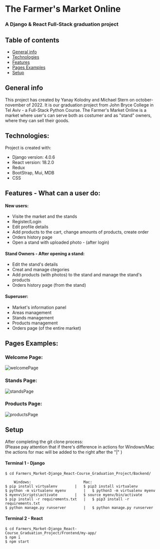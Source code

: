 # The Farmer's Market Online
### A Django & React Full-Stack graduation project

## Table of contents
* [General info](#general-info)
* [Technologies](#technologies)
* [Features](#features)
* [Pages Examples](#pagesexamples)
* [Setup](#setup)

## General info
This project has created by Yanay Kolodny and Michael Stern on october-november of 2022. 
It is our graduation project from John Bryce College in Tel Aviv - a Full-Stack Python Course.
The Farmer's Market Online is a market where user's can serve both as costumer and as "stand" owners, where they can sell their goods.

## Technologies:
Project is created with:
* Django version: 4.0.6
* React version: 18.2.0
* Redux
* BootStrap, Mui, MDB
* CSS
	
## Features - What can a user do:

#### New users:
* Visite the market and the stands
* Register/Login
* Edit profile details
* Add products to the cart, change amounts of products, create order
* Orders history page
* Open a stand with uploaded photo - (after login)

#### Stand Owners - After opening a stand:
* Edit the stand's details
* Creat and manage ctegories
* Add products (with photos) to the stand and manage the stand's products
* Orders history page (from the stand)

#### Superuser:
* Market's information panel
* Areas management
* Stands management
* Products management
* Orders page (of the entire market)
	
## Pages Examples:

### Welcome Page:
![welcomePage](https://user-images.githubusercontent.com/108010066/203860471-0bb9dc75-5c8c-4491-ab18-f5cc8c45039e.jpeg)

### Stands Page:
![standsPage](https://user-images.githubusercontent.com/108010066/203860692-de73c80f-5938-44a1-8861-85b24d01b875.jpeg)

### Products Page:
![productsPage](https://user-images.githubusercontent.com/108010066/203860621-9d72aab0-2c1b-4343-8903-8f93abdbfd1d.jpeg)

## Setup
After completing the git clone process:  
(Please pay attention that if there's difference in actions for Windown/Mac the actions for mac will be added to the right after the "|" ) 
#### Terminal 1 - Django
```
$ cd Farmers_Market-Django_React-Course_Graduation_Project/Backend/

	Windows:			       		Mac:
$ pip install virtualenv		|	$ pip3 install virtualenv
$ python -m virtualenv myenv		|	$ python3 -m virtualenv myenv
$ myenv\Scripts\activate		|	$ source myenv/bin/activate
$ pip install -r requirements.txt	|	$ pip3 install -r requirements.txt
$ python manage.py runserver		|	$ python manage.py runserver

```

#### Terminal 2 - React
```
$ cd Farmers_Market-Django_React-Course_Graduation_Project/Frontend/my-app/
$ npm i
$ npm start

```
